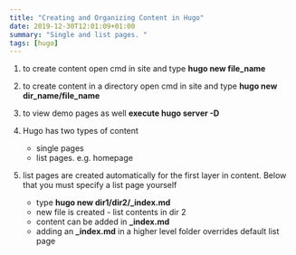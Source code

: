 ```yaml
---
title: "Creating and Organizing Content in Hugo"
date: 2019-12-30T12:01:09+01:00
summary: "Single and list pages. "
tags: [hugo]
---
```


1. to create content open cmd in site and type **hugo new file_name**
2. to create content in a directory open cmd in site and type **hugo new dir_name/file_name**
3. to view demo pages as well **execute hugo server -D**
4. Hugo has two types of content

    * single pages
    * list pages. e.g. homepage

5. list pages are created automatically for the first layer in content. Below that you must specify a list page yourself

    * type **hugo new dir1/dir2/_index.md**
    * new file is created - list contents in dir 2
    * content can be added in **_index.md**
    * adding an **_index.md** in a higher level folder overrides default list page
